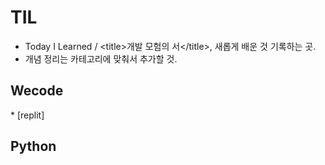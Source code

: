 # TIL
* Today I Learned / <title\>개발 모험의 서</title\>, 새롭게 배운 것 기록하는 곳.
* 개념 정리는 카테고리에 맞춰서 추가할 것.

<h2>Wecode</h2>
* [replit]

<h2>Python</h2>
